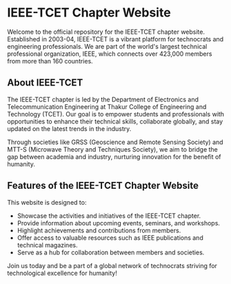 # IEEE-TCET Chapter Website

Welcome to the official repository for the IEEE-TCET chapter website. Established in 2003-04, IEEE-TCET is a vibrant platform for technocrats and engineering professionals. We are part of the world's largest technical professional organization, IEEE, which connects over 423,000 members from more than 160 countries.

## About IEEE-TCET

The IEEE-TCET chapter is led by the Department of Electronics and Telecommunication Engineering at Thakur College of Engineering and Technology (TCET). Our goal is to empower students and professionals with opportunities to enhance their technical skills, collaborate globally, and stay updated on the latest trends in the industry.

Through societies like GRSS (Geoscience and Remote Sensing Society) and MTT-S (Microwave Theory and Techniques Society), we aim to bridge the gap between academia and industry, nurturing innovation for the benefit of humanity.

## Features of the IEEE-TCET Chapter Website

This website is designed to:

- Showcase the activities and initiatives of the IEEE-TCET chapter.
- Provide information about upcoming events, seminars, and workshops.
- Highlight achievements and contributions from members.
- Offer access to valuable resources such as IEEE publications and technical magazines.
- Serve as a hub for collaboration between members and societies.


Join us today and be a part of a global network of technocrats striving for technological excellence for humanity!
